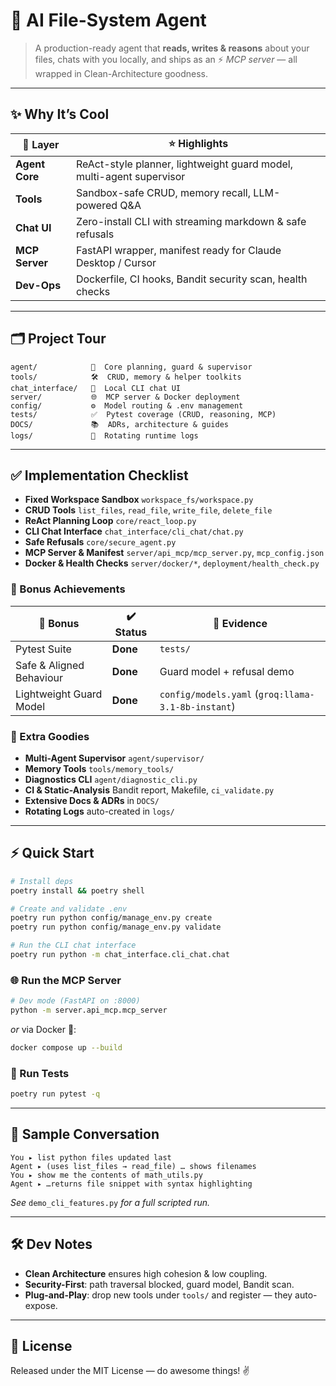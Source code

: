 # 🚀 **AI File-System Agent**

> A production-ready agent that **reads, writes & reasons** about your files, chats with you locally, and ships as an ⚡️ _MCP server_ — all wrapped in Clean-Architecture goodness.

---

## ✨ Why It’s Cool

| 🧩 Layer       | ⭐️ Highlights                                                       |
| -------------- | -------------------------------------------------------------------- |
| **Agent Core** | ReAct-style planner, lightweight guard model, multi-agent supervisor |
| **Tools**      | Sandbox-safe CRUD, memory recall, LLM-powered Q&A                    |
| **Chat UI**    | Zero-install CLI with streaming markdown & safe refusals             |
| **MCP Server** | FastAPI wrapper, manifest ready for Claude Desktop / Cursor          |
| **Dev-Ops**    | Dockerfile, CI hooks, Bandit security scan, health checks            |

---

## 🗂️ Project Tour

```text
agent/            🤖  Core planning, guard & supervisor
tools/            🛠️  CRUD, memory & helper toolkits
chat_interface/   💬  Local CLI chat UI
server/           🌐  MCP server & Docker deployment
config/           ⚙️  Model routing & .env management
tests/            ✅  Pytest coverage (CRUD, reasoning, MCP)
DOCS/             📚  ADRs, architecture & guides
logs/             📝  Rotating runtime logs
```

---

## ✅ Implementation Checklist

- **Fixed Workspace Sandbox** `workspace_fs/workspace.py`
- **CRUD Tools** `list_files`, `read_file`, `write_file`, `delete_file`
- **ReAct Planning Loop** `core/react_loop.py`
- **CLI Chat Interface** `chat_interface/cli_chat/chat.py`
- **Safe Refusals** `core/secure_agent.py`
- **MCP Server & Manifest** `server/api_mcp/mcp_server.py`, `mcp_config.json`
- **Docker & Health Checks** `server/docker/*`, `deployment/health_check.py`

### 🌟 Bonus Achievements

| 🌟 Bonus                 | ✔️ Status | 📎 Evidence                                        |
| ------------------------ | --------- | -------------------------------------------------- |
| Pytest Suite             | **Done**  | `tests/`                                           |
| Safe & Aligned Behaviour | **Done**  | Guard model + refusal demo                         |
| Lightweight Guard Model  | **Done**  | `config/models.yaml` (`groq:llama-3.1-8b-instant`) |

### 🎁 Extra Goodies

- **Multi-Agent Supervisor** `agent/supervisor/`
- **Memory Tools** `tools/memory_tools/`
- **Diagnostics CLI** `agent/diagnostic_cli.py`
- **CI & Static-Analysis** Bandit report, Makefile, `ci_validate.py`
- **Extensive Docs & ADRs** in `DOCS/`
- **Rotating Logs** auto-created in `logs/`

---

## ⚡️ Quick Start

```bash
# Install deps
poetry install && poetry shell

# Create and validate .env
poetry run python config/manage_env.py create
poetry run python config/manage_env.py validate

# Run the CLI chat interface
poetry run python -m chat_interface.cli_chat.chat
```

### 🌐 Run the MCP Server

```bash
# Dev mode (FastAPI on :8000)
python -m server.api_mcp.mcp_server
```

_or_ via Docker 🐳:

```bash
docker compose up --build
```

### 🧪 Run Tests

```bash
poetry run pytest -q
```

---

## 💬 Sample Conversation

```text
You ▸ list python files updated last
Agent ▸ (uses list_files → read_file) … shows filenames
You ▸ show me the contents of math_utils.py
Agent ▸ …returns file snippet with syntax highlighting
```

_See_ `demo_cli_features.py` _for a full scripted run._

---

## 🛠️ Dev Notes

- **Clean Architecture** ensures high cohesion & low coupling.
- **Security-First**: path traversal blocked, guard model, Bandit scan.
- **Plug-and-Play**: drop new tools under `tools/` and register — they auto-expose.

---

## 📜 License

Released under the MIT License — do awesome things! ✌️
